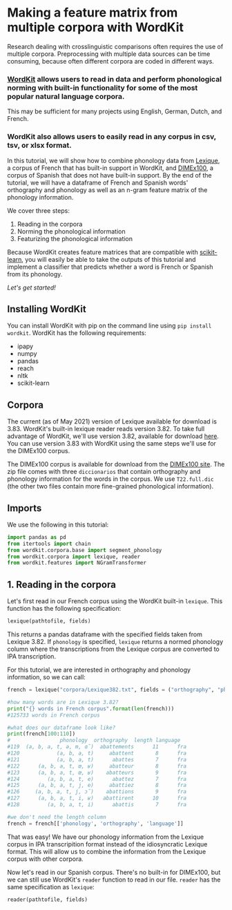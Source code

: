 # Making a feature matrix from multiple corpora with WordKit

Research dealing with crosslinguistic comparisons often requires the use of multiple corpora. Preprocessing with multiple data sources can be time consuming, because often different corpora are coded in different ways. 

### [WordKit](https://github.com/clips/wordkit) allows users to read in data and perform phonological norming with built-in functionality for some of the most popular natural language corpora.

This may be sufficient for many projects using English, German, Dutch, and French. 

### WordKit also allows users to easily read in any corpus in csv, tsv, or xlsx format. 

In this tutorial, we will show how to combine phonology data from [Lexique](http://www.lexique.org/), a corpus of French that has built-in support in WordKit, and [DIMEx100](https://turing.iimas.unam.mx/~luis/DIME/CORPUS-DIMEX.html), a corpus of Spanish that does not have built-in support. By the end of the tutorial, we will have a dataframe of French and Spanish words' orthography and phonology as well as an n-gram feature matrix of the phonology information. 

We cover three steps:
1. Reading in the corpora
2. Norming the phonological information
3. Featurizing the phonological information

Because WordKit creates feature matrices that are compatible with [scikit-learn](https://scikit-learn.org/stable/index.html), you will easily be able to take the outputs of this tutorial and implement a classifier that predicts whether a word is French or Spanish from its phonology.

*Let's get started!*

## Installing WordKit
You can install WordKit with pip on the command line using `pip install wordkit`. WordKit has the following requirements:
* ipapy
* numpy
* pandas
* reach
* nltk
* scikit-learn


## Corpora
The current (as of May 2021) version of Lexique available for download is 3.83. WordKit's built-in lexique reader reads version 3.82. To take full advantage of WordKit, we'll use version 3.82, available for download [here](https://github.com/lvaudor/tuto_texte_Marmiton/blob/master/Lexique382/Lexique_Lisez_Moi.txt). You can use version 3.83 with WordKit using the same steps we'll use for the DIMEx100 corpus. 

The DIMEx100 corpus is available for download from the [DIMEx100 site](https://turing.iimas.unam.mx/~luis/DIME/CORPUS-DIMEX.html). The zip file comes with three `diccionarios` that contain orthography and phonology information for the words in the corpus. We use `T22.full.dic` (the other two files contain more fine-grained phonological information).

## Imports

We use the following in this tutorial:

```python
import pandas as pd
from itertools import chain
from wordkit.corpora.base import segment_phonology
from wordkit.corpora import lexique, reader
from wordkit.features import NGramTransformer
```
## 1. Reading in the corpora
Let's first read in our French corpus using the WordKit built-in `lexique`. This function has the following specification:
```python
lexique(pathtofile, fields)
```
This returns a pandas dataframe with the specified fields taken from Lexique 3.82. If `phonology` is specified,  `lexique` returns a normed phonology column where the transcriptions from the Lexique corpus are converted to IPA transcription.

For this tutorial, we are interested in orthography and phonology information, so we can call:
```python
french = lexique("corpora/Lexique382.txt", fields = ("orthography", "phonology"))

#how many words are in Lexique 3.82? 
print("{} words in French corpus".format(len(french)))
#125733 words in French corpus

#what does our dataframe look like?
print(french[100:110])
#                phonology  orthography  length language
#119  (a, b, a, t, ə, m, ɑ̃)  abattements      11      fra
#120            (a, b, a, t)     abattent       8      fra
#121            (a, b, a, t)      abattes       7      fra
#122      (a, b, a, t, œ, ʁ)     abatteur       8      fra
#123      (a, b, a, t, œ, ʁ)    abatteurs       9      fra
#124         (a, b, a, t, e)      abattez       7      fra
#125      (a, b, a, t, j, e)     abattiez       8      fra
#126     (a, b, a, t, j, ɔ̃)    abattions       9      fra
#127      (a, b, a, t, i, ʁ)   abattirent      10      fra
#128         (a, b, a, t, i)      abattis       7      fra         

#we don't need the length column
french = french[['phonology', 'orthography', 'language']]
```

That was easy! We have our phonology information from the Lexique corpus in IPA transcripition format instead of the idiosyncratic Lexique format. This will allow us to combine the information from the Lexique corpus with other corpora. 

Now let's read in our Spanish corpus. There's no built-in for DIMEx100, but we can still use WordKit's `reader` function to read in our file. `reader` has the same specification as `lexique`:
```python
reader(pathtofile, fields)
```











